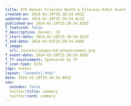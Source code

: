 ```yaml
---
title: ETH Denver Filecoin Booth & Filecoin Orbit Event
created-on: 2024-01-29T15:38:54.802Z
updated-on: 2024-01-29T15:38:54.811Z
published-on: 2024-01-29T15:38:54.825Z
f_featured: false
f_description: Denver, CO
f_start-date: 2024-02-28T15:38:54.833Z
f_end-date: 2024-03-03T15:38:54.840Z
f_image:
  url: /assets/images/ed-announcement.png
f_event-date: 2024-02-28T15:38:54.856Z
f_ff-involvement: Sponsored by FF
f_icon-type: Info
tags: events
layout: "[events].html"
date: 2024-01-29T15:38:54.865Z
seo:
  noindex: false
  twitter:title: summary
  twitter:card: summary
---
```

